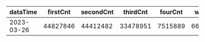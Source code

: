 |dataTime|firstCnt|secondCnt|thirdCnt|fourCnt|winCnt|vrate|wrate|
|-|-|-|-|-|-|-|-|
|2023-03-26|44827846|44412482|33478951|7515889|6601300|0%|0%|